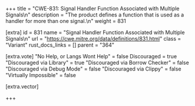 +++
title = "CWE-831: Signal Handler Function Associated with Multiple Signals\n"
description = "The product defines a function that is used as a handler for more than one signal.\n"
weight = 831

[extra]
id = 831
name = "Signal Handler Function Associated with Multiple Signals\n"
url = "https://cwe.mitre.org/data/definitions/831.html"
class = "Variant"
rust_docs_links = []
parent = "364"

[extra.vote]
"No Help, or Langs Wont Help" = false
Discouraged = true
"Discouraged via Library" = true
"Discouraged via Borrow Checker" = false
"Discouraged via Debug Mode" = false
"Discouraged via Clippy" = false
"Virtually Impossible" = false

[extra.vector]

+++